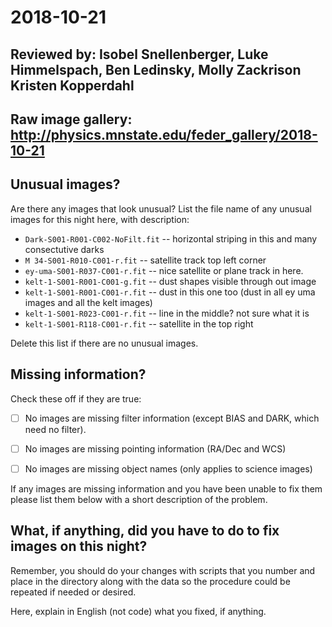 # 2018-10-21

## Reviewed by:   Isobel Snellenberger, Luke Himmelspach, Ben Ledinsky, Molly Zackrison Kristen Kopperdahl

## Raw image gallery: http://physics.mnstate.edu/feder_gallery/2018-10-21

## Unusual images?

Are there any images that look unusual? List the file name of any unusual images for this night here, with description:

+ `Dark-S001-R001-C002-NoFilt.fit` -- horizontal striping in this and many consectutive darks
+ `M 34-S001-R010-C001-r.fit` -- satellite track top left corner
+ `ey-uma-S001-R037-C001-r.fit` -- nice satellite or plane track in here.
+ `kelt-1-S001-R001-C001-g.fit` -- dust shapes visible through out image
+ `kelt-1-S001-R001-C001-r.fit` -- dust in this one too (dust in all ey uma images and all the kelt images)
+ `kelt-1-S001-R023-C001-r.fit` -- line in the middle? not sure what it is
+ `kelt-1-S001-R118-C001-r.fit` -- satellite in the top right

Delete this list if there are no unusual images.

## Missing information?

Check these off if they are true:

- [ ] No images are missing filter information (except BIAS and DARK, which need no filter).
- [ ] No images are missing pointing information (RA/Dec and WCS)
- [ ] No images are missing object names (only applies to science images)


If any images are missing information and you have been unable to fix them please list
them below with a short description of the problem.


## What, if anything, did you have to do to fix images on this night?

Remember, you should do your changes with scripts that you number and place in the
directory along with the data so the procedure could be repeated if needed or
desired.

Here, explain in English (not code) what you fixed, if anything.
